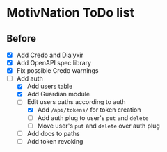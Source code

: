# MotivNation ToDo list
## Before
- [x] Add Credo and Dialyxir
- [x] Add OpenAPI spec library
- [x] Fix possible Credo warnings
- [ ] Add auth
    - [x] Add users table
    - [x] Add Guardian module
    - [ ] Edit users paths according to auth
        - [x] Add `/api/tokens/` for token creation
        - [ ] Add auth plug to user's `put` and `delete`
        - [ ] Move user's `put` and `delete` over auth plug
    - [ ] Add docs to paths
    - [ ] Add token revoking
